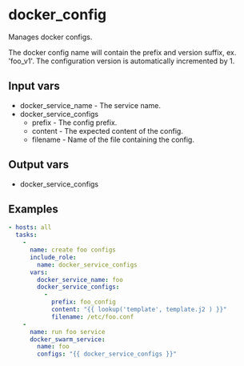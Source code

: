 # docker_config

Manages docker configs.

The docker config name will contain the prefix and version suffix, ex.
'foo_v1'. The configuration version is automatically incremented by 1.

## Input vars

- docker_service_name - The service name.
- docker_service_configs
  - prefix - The config prefix.
  - content - The expected content of the config.
  - filename - Name of the file containing the config.

## Output vars

- docker_service_configs

## Examples

``` yml
- hosts: all
  tasks:
    -
      name: create foo configs
      include_role:
        name: docker_service_configs
      vars:
        docker_service_name: foo
        docker_service_configs:
          -
            prefix: foo_config
            content: "{{ lookup('template', template.j2 ) }}"
            filename: /etc/foo.conf
    -
      name: run foo service
      docker_swarm_service:
        name: foo
        configs: "{{ docker_service_configs }}"
```
